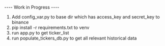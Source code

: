 ---- Work in Progress ----

1. Add config_var.py to base dir which has access_key and secret_key to binance
2. pip install -r requirements.txt to venv
3. run app.py to get ticker_list
4. run populate_tickers_db.py to get all relevant historical data